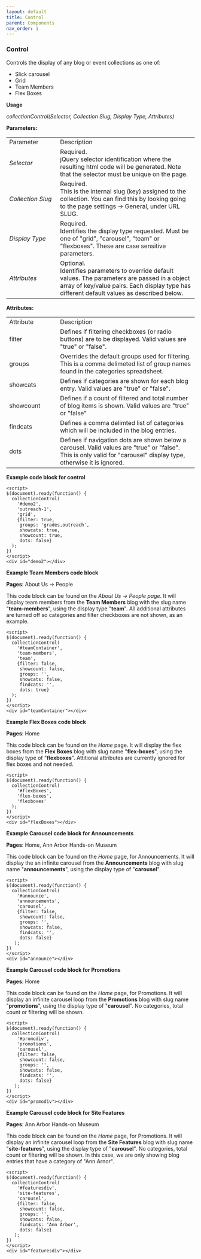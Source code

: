 ```yaml
---
layout: default
title: Control 
parent: Components 
nav_order: 1
---
```


### Control

Controls the display of any blog or event collections as one of:

- Slick carousel
- Grid
- Team Members
- Flex Boxes 

**Usage**

*collectionControl(Selector, Collection Slug, Display Type, Attributes)*

**Parameters:**

<table class="ws-table-all notranslate"> 
  <tbody>
    <tr class="tableTop">
     <td style="width:120px">Parameter</td>
     <td>Description</td>
    </tr>
    <tr>
      <td><em>Selector</em></td>
      <td>Required.<br>jQuery selector identification where the resulting html code will be generated.  Note that the selector must be unique on the page.</td>
    </tr>
    <tr>
      <td><em>Collection Slug</em></td>
      <td>Required.<br>This is the internal slug (key) assigned to the collection.  You can find this by looking going to the page settings -> General, under URL SLUG.</td>
    </tr>
    <tr>
      <td><em>Display Type</em></td>
      <td>Required.<br>Identifies the display type requested.  Must be one of "grid", "carousel", "team" or "flexboxes".  These are case sensitive parameters. </td>
    </tr>
    <tr>
      <td><em>Attributes</em></td>
      <td>Optional.<br>Identifies parameters to override default values.  The parameters are passed in a object array of key/value pairs.  Each display type has different default values as described below. </td>
    </tr>
  </tbody>
</table>

**Attributes:**

<table class="ws-table-all notranslate"> 
  <tbody>
    <tr class="tableTop">
     <td style="width:120px">Attribute</td>
     <td>Description</td>
    </tr>
    <tr>
      <td>filter</td>
      <td>Defines if filtering checkboxes (or radio buttons) are to be displayed.  Valid values are "true" or "false".  </td>
    </tr>
    <tr>
      <td>groups</td>
      <td>Overrides the default groups used for filtering.  This is a comma delimeted
      list of group names found in the categories spreadsheet.</td>
    </tr>
    <tr>
      <td>showcats</td>
      <td>Defines if categories are shown for each blog entry. Valid values
      are "true" or "false".</td>
    </tr>
    <tr>
      <td>showcount</td>
      <td>Defines if a count of filtered and total number of blog items is shown. Valid values are "true" or "false"</td>
    </tr>
    <tr>
      <td>findcats</td>
      <td>Defines a comma delimted list of categories which will be included
      in the blog entries.</td>
    </tr>
    <tr>
      <td>dots</td>
      <td>Defines if navigation dots are shown below a carousel. Valid values are "true" or "false".   This is only valid for "carousel" display type, otherwise it is ignored.</td>
    </tr>
  </tbody>
</table>


**Example code block for control**

```
<script>
$(document).ready(function() {
  collectionControl(
    '#demo2',
    'outreach-1',
    'grid',
    {filter: true, 
     groups: 'grades,outreach',
     showcats: true,
     showcount: true,
     dots: false}
  );
})
</script>
<div id="demo2"></div>
``` 

**Example Team Members code block**

**Pages**: About Us -> People

This code block can be found on the *About Us -> People page*.   It will display team members from the **Team Members** blog with the slug name "**team-members**", using the display type "**team**".  All additional attributes are turned off so categories and filter checkboxes are not shown, as an example. 

```
<script>
$(document).ready(function() {
  collectionControl(
    '#teamContainer',
    'team-members',
    'team', 
    {filter: false, 
     showcount: false,
     groups: '',
     showcats: false,
     findcats: '',
     dots: true}
  );
})
</script>
<div id="teamContainer"></div>
```

**Example Flex Boxes code block**

**Pages**: Home

This code block can be found on the *Home* page.  It will display the flex boxes from the **Flex Boxes** blog with slug name "**flex-boxes**", using the display type of "**flexboxes**".  Attitional attributes are currently ignored for flex boxes and not needed.  

```
<script>
$(document).ready(function() {
  collectionControl(
    '#flexBoxes',
    'flex-boxes',
    'flexboxes'
  );
})
</script>
<div id="flexBoxes"></div>
```

**Example Carousel code block for Announcements**

**Pages**: Home, Ann Arbor Hands-on Museum

This code block can be found on the *Home* page, for Announcements.  It will display the an infinite carousel from the **Announcements** blog with slug name "**announcements**", using the display type of "**carousel**".  

```
<script>
$(document).ready(function() {
  collectionControl(
    '#announce',
    'announcements',
    'carousel',
    {filter: false, 
     showcount: false,
     groups: '',
     showcats: false,
     findcats: '',
     dots: false} 
   );
})
</script>
<div id="announce"></div>
```

**Example Carousel code block for Promotions**

**Pages**: Home

This code block can be found on the *Home* page, for Promotions.  It will display an infinite carousel loop from the **Promotions** blog with slug name "**promotions**", using the display type of "**carousel**".  No categories, total count or filtering will be shown. 

```
<script>
$(document).ready(function() {
  collectionControl(
    '#promodiv',
    'promotions',
    'carousel',
    {filter: false, 
     showcount: false,
     groups: '',
     showcats: false,
     findcats: '',
     dots: false} 
   );
})
</script>
<div id="promodiv"></div>
```

**Example Carousel code block for Site Features**

**Pages**: Ann Arbor Hands-on Museum

This code block can be found on the *Home* page, for Promotions.  It will display an infinite carousel loop from the **Site Features** blog with slug name "**site-features**", using the display type of "**carousel**".  No categories, total count or filtering will be shown.  In this case, we are only showing blog entries that have a category of "Ann Arnor". 

```
<script>
$(document).ready(function() {
  collectionControl(
    '#featuresdiv',
    'site-features',
    'carousel',
    {filter: false, 
     showcount: false,
     groups: '',
     showcats: false,
     findcats: 'Ann Arbor',
     dots: false} 
   );
})
</script>
<div id="featuresdiv"></div>
```